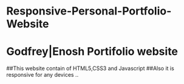 # Responsive-Personal-Portfolio-Website
# Godfrey|Enosh Portifolio website
##This website contain of HTML5,CSS3 and Javascript
##Also it is responsive for any devices ..
